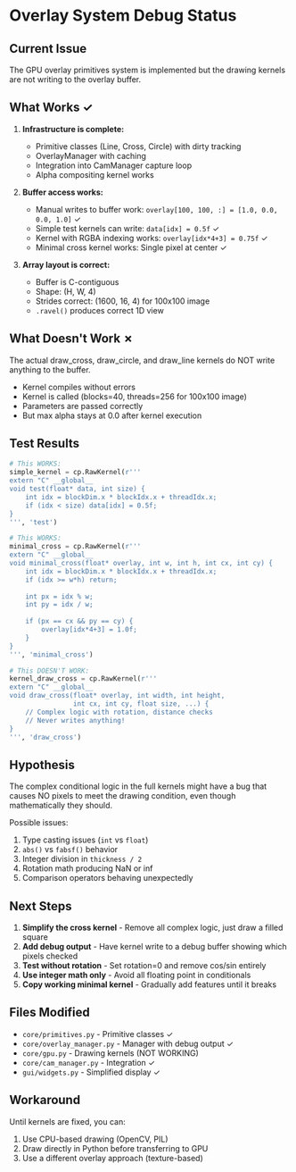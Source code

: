 # Overlay System Debug Status

## Current Issue

The GPU overlay primitives system is implemented but the drawing kernels are not writing to the overlay buffer.

## What Works ✓

1. **Infrastructure is complete:**
   - Primitive classes (Line, Cross, Circle) with dirty tracking
   - OverlayManager with caching
   - Integration into CamManager capture loop
   - Alpha compositing kernel works
   
2. **Buffer access works:**
   - Manual writes to buffer work: `overlay[100, 100, :] = [1.0, 0.0, 0.0, 1.0]` ✓
   - Simple test kernels can write: `data[idx] = 0.5f` ✓
   - Kernel with RGBA indexing works: `overlay[idx*4+3] = 0.75f` ✓
   - Minimal cross kernel works: Single pixel at center ✓

3. **Array layout is correct:**
   - Buffer is C-contiguous
   - Shape: (H, W, 4)
   - Strides correct: (1600, 16, 4) for 100x100 image
   - `.ravel()` produces correct 1D view

## What Doesn't Work ✗

The actual draw_cross, draw_circle, and draw_line kernels do NOT write anything to the buffer.

- Kernel compiles without errors
- Kernel is called (blocks=40, threads=256 for 100x100 image)
- Parameters are passed correctly
- But max alpha stays at 0.0 after kernel execution

## Test Results

```python
# This WORKS:
simple_kernel = cp.RawKernel(r'''
extern "C" __global__
void test(float* data, int size) {
    int idx = blockDim.x * blockIdx.x + threadIdx.x;
    if (idx < size) data[idx] = 0.5f;
}
''', 'test')
```

```python
# This WORKS:
minimal_cross = cp.RawKernel(r'''
extern "C" __global__
void minimal_cross(float* overlay, int w, int h, int cx, int cy) {
    int idx = blockDim.x * blockIdx.x + threadIdx.x;
    if (idx >= w*h) return;
    
    int px = idx % w;
    int py = idx / w;
    
    if (px == cx && py == cy) {
        overlay[idx*4+3] = 1.0f;
    }
}
''', 'minimal_cross')
```

```python
# This DOESN'T WORK:
kernel_draw_cross = cp.RawKernel(r'''
extern "C" __global__
void draw_cross(float* overlay, int width, int height,
                int cx, int cy, float size, ...) {
    // Complex logic with rotation, distance checks
    // Never writes anything!
}
''', 'draw_cross')
```

## Hypothesis

The complex conditional logic in the full kernels might have a bug that causes NO pixels to meet the drawing condition, even though mathematically they should.

Possible issues:
1. Type casting issues (`int` vs `float`)
2. `abs()` vs `fabsf()` behavior
3. Integer division in `thickness / 2`
4. Rotation math producing NaN or inf
5. Comparison operators behaving unexpectedly

## Next Steps

1. **Simplify the cross kernel** - Remove all complex logic, just draw a filled square
2. **Add debug output** - Have kernel write to a debug buffer showing which pixels checked
3. **Test without rotation** - Set rotation=0 and remove cos/sin entirely
4. **Use integer math only** - Avoid all floating point in conditionals
5. **Copy working minimal kernel** - Gradually add features until it breaks

## Files Modified

- `core/primitives.py` - Primitive classes ✓
- `core/overlay_manager.py` - Manager with debug output ✓
- `core/gpu.py` - Drawing kernels (NOT WORKING)
- `core/cam_manager.py` - Integration ✓
- `gui/widgets.py` - Simplified display ✓

## Workaround

Until kernels are fixed, you can:
1. Use CPU-based drawing (OpenCV, PIL)
2. Draw directly in Python before transferring to GPU
3. Use a different overlay approach (texture-based)


